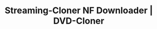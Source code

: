 ---
title: Streaming-Cloner NF Downloader | DVD-Cloner
metaItems:
  - name: description
    content: Nowadays, we are in the era of digital world and seeking for more convenience. Most of us have a rather large DVD collection, while the most DVDs are bogged down with copy protection, making it difficult to copy these DVDs to iPad/cellphone/other mobile devices directly. In order to convert a DVD to your mobile devices, you will need a solution that can overcome these issues.
  - name: keywords
    content: Opencloner  
name: Streaming-Cloner NF Downloader    
type: software
model: sic-nf
logo:
  iconUrl: sicn2021-logo-n.png
boxes:
  - imageUrl: sicnf-box.png #默认盒子图
mainBanner:
  name: main-banner
  overflow: hidden
  toptitle: Streaming-Cloner
  title: NF Video Downloader
  subtitle: Download online videos from Netflix with 1080p quality and enjoy your videos offline.
  sectionClass: py-8 text-white
  bgStyle:
    default: dark
    imageUrl: nfbg-banner-bg.jpg
    overlay: true
  button:
    text: Try it Now
    path: https://www.opencloner.com/download/streaming-cloner.exe
    note: Permanent Free Trail
featureShow:
  name: feature-show
  overflow: hidden
  container: container
  sectionClass: 
  paddingY: 8
  additionClass: 
  iconGird: 1
  items:
    - text: Super way to use. Just search, download and get videos within minutes. No need to operate on the web browser, with all done within the software.
      title: Only 3 clicks to download
      iconUrl: icons/simply-ui-nf.png
    - text: Adopting the multi-thread encoding method, Streaming-Cloner NF Downloader can greatly increase the downloading speed. If your GPU is qualified, you can get even much faster speed.
      title: 4X Times Faster Download
      iconUrl: icons/4xtimes.png
    - text: Download the HD video with DRM completely removed, so that you can share with your friends and re-create your contents for uploading freely.
      title: Completely DRM Removed. Easy to Share.
      iconUrl: icons/easy-to-share.png     
    - text: As an HD video downloader for Netflix, Streaming-Cloner NF Downloader supports downloading HD 1080p Netflix video with multi-language subtitles and audio tracks retained, providing the same experience as viewing on the web browser.
      title: Build Your Own Netflix Video Library
      iconUrl: icons/video-lib-nf.png       
bannerVideo:
  name: video
  active: true
  title: How to download movies or TV series from Netfilx Video?
  bar: false
  container: container-fluid
  bodyZindex: false
  paddingY: 6
  additionClass: position-relative text-center text-light
  bgStyle: 
    default: dark
    positionY: center
    imageUrl: 
    overlay:
      variant: dark
  video:
    title: Video Guide
    url: https://static.opencloner.com/video/sic-promo-v1.0.mp4
youtubeArea:
  name: Video Guide
  active: true
  container: container-fluid
  title: Video Guide
  additionClass: position-relative text-center text-light
  bgStyle: 
    default: dark
    imageUrl: blue-creative-bg.gif  
  icon:
    - youtubeID: wxNECXcDGu8
  iconGird: 2
  iconClass: 
  iconWidth: 75 #25 50 75 100 默认是100      
orderInfo:
  isSymbol: true
  plansButton:
    text: More Choices
    path: /order
    hash: streaming-cloner-nf-downloader
topics:
  name: hot tutorial topics
  active: true
  container: container
  title: hot tutorial topics
  sectionClass: bg-eef6fd
  additionClass: position-relative text-center 
  list:
    - text: How to Watch Amazon Video Offline
      kbUrl: watch-amazon-video-offline
    - text: How to Download Amazon Video on Windows
      kbUrl: download-amazon-video-on-windows
    - text: Watch Netflix Videos on Nintendo Switch
      kbUrl: how-to-watch-netflix-on-a-nintendo-switch
    - text: Download Amazon Video in MP4 Format
      kbUrl: download-amazon-video-in-mp4
    - text: Keep Netflix Content after Free Trial
      kbUrl: keep-netflix-videos-after-free-trial
    - text: Download Netflix Videos on Windows 7
      kbUrl: download-netflix-video-on-windows-7
---